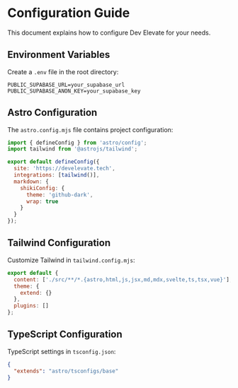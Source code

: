# Configuration Guide

This document explains how to configure Dev Elevate for your needs.

## Environment Variables

Create a `.env` file in the root directory:

```env
PUBLIC_SUPABASE_URL=your_supabase_url
PUBLIC_SUPABASE_ANON_KEY=your_supabase_key
```

## Astro Configuration

The `astro.config.mjs` file contains project configuration:

```javascript
import { defineConfig } from 'astro/config';
import tailwind from '@astrojs/tailwind';

export default defineConfig({
  site: 'https://develevate.tech',
  integrations: [tailwind()],
  markdown: {
    shikiConfig: {
      theme: 'github-dark',
      wrap: true
    }
  }
});
```

## Tailwind Configuration

Customize Tailwind in `tailwind.config.mjs`:

```javascript
export default {
  content: ['./src/**/*.{astro,html,js,jsx,md,mdx,svelte,ts,tsx,vue}'],
  theme: {
    extend: {}
  },
  plugins: []
};
```

## TypeScript Configuration

TypeScript settings in `tsconfig.json`:

```json
{
  "extends": "astro/tsconfigs/base"
}
```